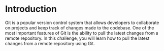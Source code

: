 # Introduction

Git is a popular version control system that allows developers to collaborate on projects and keep track of changes made to the codebase. One of the most important features of Git is the ability to pull the latest changes from a remote repository. In this challenge, you will learn how to pull the latest changes from a remote repository using Git.
